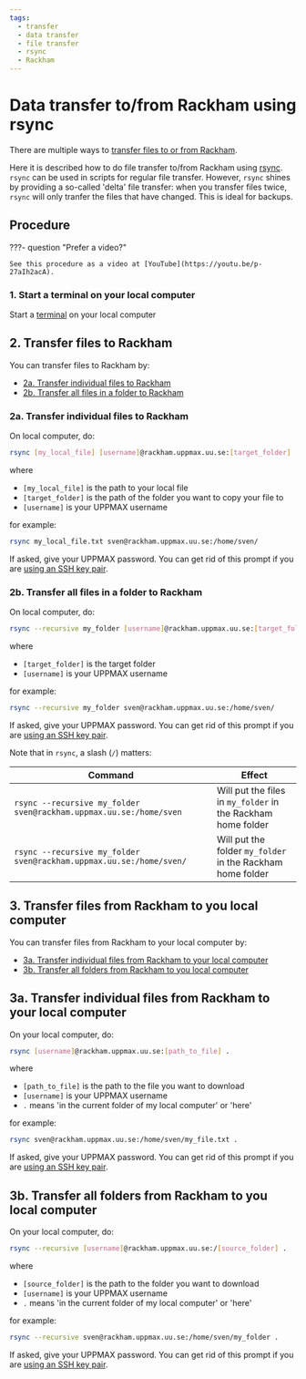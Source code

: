```yaml
---
tags:
  - transfer
  - data transfer
  - file transfer
  - rsync
  - Rackham
---
```


# Data transfer to/from Rackham using rsync

There are multiple ways to [transfer files to or from Rackham](../cluster_guides/transfer_rackham.md).

Here it is described how to do file transfer to/from Rackham
using [rsync](../software/rsync.md).
`rsync` can be used in scripts for regular file transfer.
However, `rsync` shines by providing a so-called 'delta' file transfer:
when you transfer files twice, `rsync` will only tranfer the files that have
changed. This is ideal for backups.

## Procedure

???- question "Prefer a video?"

    See this procedure as a video at [YouTube](https://youtu.be/p-27aIh2acA).

### 1. Start a terminal on your local computer

Start a [terminal](../software/terminal.md) on your local computer

## 2. Transfer files to Rackham

You can transfer files to Rackham by:

- [2a. Transfer individual files to Rackham](#2a-transfer-individual-files-to-rackham)
- [2b. Transfer all files in a folder to Rackham](#2b-transfer-all-files-in-a-folder-to-rackham)

### 2a. Transfer individual files to Rackham

On local computer, do:

```bash
rsync [my_local_file] [username]@rackham.uppmax.uu.se:[target_folder]
```

where

- `[my_local_file]` is the path to your local file
- `[target_folder]` is the path of the folder you want to copy your file to
- `[username]` is your UPPMAX username

for example:

```bash
rsync my_local_file.txt sven@rackham.uppmax.uu.se:/home/sven/
```

If asked, give your UPPMAX password.
You can get rid of this prompt if you are
[using an SSH key pair](ssh_key_use_rackham.md).

### 2b. Transfer all files in a folder to Rackham

On local computer, do:

```bash
rsync --recursive my_folder [username]@rackham.uppmax.uu.se:[target_folder]
```

where

- `[target_folder]` is the target folder  
- `[username]` is your UPPMAX username

for example:

```bash
rsync --recursive my_folder sven@rackham.uppmax.uu.se:/home/sven/
```

If asked, give your UPPMAX password.
You can get rid of this prompt if you are
[using an SSH key pair](ssh_key_use_rackham.md).

Note that in `rsync`, a slash (`/`) matters:

Command                                                            |Effect
-------------------------------------------------------------------|------------------------------------------------------------
`rsync --recursive my_folder sven@rackham.uppmax.uu.se:/home/sven` |Will put the files in `my_folder` in the Rackham home folder
`rsync --recursive my_folder sven@rackham.uppmax.uu.se:/home/sven/`|Will put the folder `my_folder` in the Rackham home folder

## 3. Transfer files from Rackham to you local computer

You can transfer files from Rackham to your local computer by:

- [3a. Transfer individual files from Rackham to your local computer](#3a-transfer-individual-files-from-rackham-to-your-local-computer)
- [3b. Transfer all folders from Rackham to you local computer](#3b-transfer-all-folders-from-rackham-to-you-local-computer)

## 3a. Transfer individual files from Rackham to your local computer

On your local computer, do:

```bash
rsync [username]@rackham.uppmax.uu.se:[path_to_file] .
```

where

- `[path_to_file]` is the path to the file you want to download
- `[username]` is your UPPMAX username
- `.` means 'in the current folder of my local computer' or 'here'

for example:

```bash
rsync sven@rackham.uppmax.uu.se:/home/sven/my_file.txt .
```

If asked, give your UPPMAX password.
You can get rid of this prompt if you are
[using an SSH key pair](ssh_key_use_rackham.md).

## 3b. Transfer all folders from Rackham to you local computer

On your local computer, do:

```bash
rsync --recursive [username]@rackham.uppmax.uu.se:/[source_folder] .
```

where

- `[source_folder]` is the path to the folder you want to download
- `[username]` is your UPPMAX username
- `.` means 'in the current folder of my local computer' or 'here'

for example:

```bash
rsync --recursive sven@rackham.uppmax.uu.se:/home/sven/my_folder .
```

If asked, give your UPPMAX password.
You can get rid of this prompt if you are
[using an SSH key pair](ssh_key_use_rackham.md).
